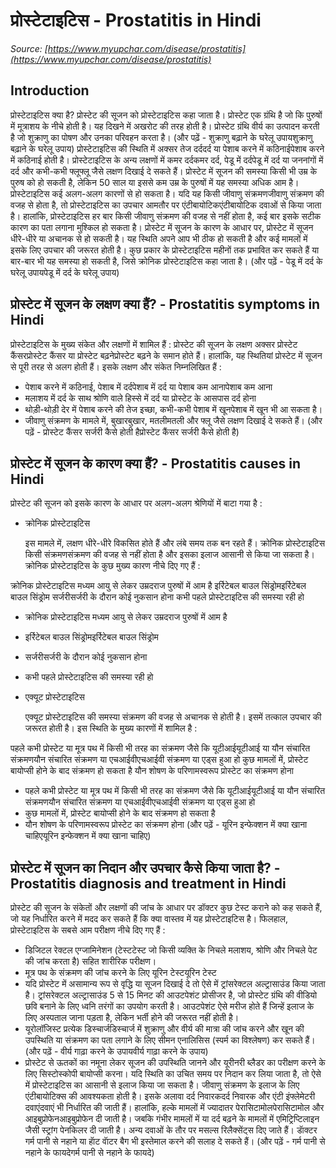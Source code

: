 # प्रोस्टेटाइटिस - Prostatitis in Hindi
_Source: [https://www.myupchar.com/disease/prostatitis](https://www.myupchar.com/disease/prostatitis)_

## Introduction
प्रोस्टेटाइटिस क्या है?
प्रोस्टेट की सूजन को प्रोस्टेटाइटिस कहा जाता है। प्रोस्टेट एक ग्रंथि है जो कि पुरुषों में मूत्राशय के नीचे होती है। यह दिखने में अखरोट की तरह होती है। प्रोस्टेट ग्रंथि वीर्य का उत्पादन करती है जो शुक्राणु का पोषण और उनका परिवहन करता है।
(और पढ़ें - शुक्राणु बढ़ाने के घरेलू उपायशुक्राणु बढ़ाने के घरेलू उपाय)
प्रोस्टेटाइटिस की स्थिति में अक्सर तेज दर्ददर्द या पेशाब करने में कठिनाईपेशाब करने में कठिनाई होती है। प्रोस्टेटाइटिस के अन्य लक्षणों में कमर दर्दकमर दर्द, पेडू में दर्दपेडू में दर्द या जननांगों में दर्द और कभी-कभी फ्लूफ्लू जैसे लक्षण दिखाई दे सकते हैं।
प्रोस्टेट में सूजन की समस्या किसी भी उम्र के पुरुष को हो सकती है, लेकिन 50 साल या इससे कम उम्र के पुरुषों में यह समस्या अधिक आम है। प्रोस्टेटाइटिस कई अलग-अलग कारणों से हो सकता है। यदि यह किसी जीवाणु संक्रमणजीवाणु संक्रमण की वजह से होता है, तो प्रोस्टेटाइटिस का उपचार आमतौर पर एंटीबायोटिकएंटीबायोटिक दवाओं से किया जाता है। हालांकि, प्रोस्टेटाइटिस हर बार किसी जीवाणु संक्रमण की वजह से नहीं होता है, कई बार इसके सटीक कारण का पता लगाना मुश्किल हो सकता है।
प्रोस्टेट में सूजन के कारण के आधार पर, प्रोस्टेट में सूजन धीरे-धीरे या अचानक से हो सकती है। यह स्थिति अपने आप भी ठीक हो सकती है और कई मामलों में इसके लिए उपचार की जरूरत होती है। कुछ प्रकार के प्रोस्टेटाइटिस महीनों तक प्रभावित कर सकते हैं या बार-बार भी यह समस्या हो सकती है, जिसे क्रोनिक प्रोस्टेटाइटिस कहा जाता है।
(और पढ़ें - पेडू में दर्द के घरेलू उपायपेडू में दर्द के घरेलू उपाय)

## प्रोस्टेट में सूजन के लक्षण क्या हैं? - Prostatitis symptoms in Hindi
प्रोस्टेटाइटिस के मुख्य संकेत और लक्षणों में शामिल हैं :
प्रोस्टेट की सूजन के लक्षण अक्सर प्रोस्टेट कैंसरप्रोस्टेट कैंसर या प्रोस्टेट बढ़नेप्रोस्टेट बढ़ने के समान होते हैं। हालांकि, यह स्थितियां प्रोस्टेट में सूजन से पूरी तरह से अलग होती हैं। इसके लक्षण और संकेत निम्नलिखित हैं :
- पेशाब करने में कठिनाई, पेशाब में दर्दपेशाब में दर्द या पेशाब कम आनापेशाब कम आना
- मलाशय में दर्द के साथ श्रोणि वाले हिस्से में दर्द या प्रोस्टेट के आसपास दर्द होना
- थोड़ी-थोड़ी देर में पेशाब करने की तेज इच्छा, कभी-कभी पेशाब में खूनपेशाब में खून भी आ सकता है।
- जीवाणु संक्रमण के मामले में, बुखारबुखार, मतलीमतली और फ्लू जैसे लक्षण दिखाई दे सकते हैं।
(और पढ़ें - प्रोस्टेट कैंसर सर्जरी कैसे होती हैप्रोस्टेट कैंसर सर्जरी कैसे होती है)

## प्रोस्टेट में सूजन के कारण क्या हैं? - Prostatitis causes in Hindi
प्रोस्टेट की सूजन को इसके कारण के आधार पर अलग-अलग श्रेणियों में बाटा गया है :
- क्रोनिक प्रोस्टेटाइटिस
	इस मामले में, लक्षण धीरे-धीरे विकसित होते हैं और लंबे समय तक बन रहते हैं। क्रोनिक प्रोस्टेटाइटिस किसी संक्रमणसंक्रमण की वजह से नहीं होता है और इसका इलाज आसानी से किया जा सकता है। क्रोनिक प्रोस्टेटाइटिस के कुछ मुख्य कारण नीचे दिए गए हैं :

	
क्रोनिक प्रोस्टेटाइटिस मध्यम आयु से लेकर उम्रदराज पुरुषों में आम है
इर्रिटेबल बाउल सिंड्रोमइर्रिटेबल बाउल सिंड्रोम
सर्जरीसर्जरी के दौरान कोई नुकसान होना
कभी पहले प्रोस्टेटाइटिस की समस्या रही हो
- क्रोनिक प्रोस्टेटाइटिस मध्यम आयु से लेकर उम्रदराज पुरुषों में आम है
- इर्रिटेबल बाउल सिंड्रोमइर्रिटेबल बाउल सिंड्रोम
- सर्जरीसर्जरी के दौरान कोई नुकसान होना
- कभी पहले प्रोस्टेटाइटिस की समस्या रही हो
- एक्यूट प्रोस्टेटाइटिस
	एक्यूट प्रोस्टेटाइटिस की समस्या संक्रमण की वजह से अचानक से होती है। इसमें तत्काल उपचार की जरूरत होती है। इस स्थिति के मुख्य कारणों में शामिल है :
	
पहले कभी प्रोस्टेट या मूत्र पथ में किसी भी तरह का संक्रमण जैसे कि यूटीआईयूटीआई या यौन संचारित संक्रमणयौन संचारित संक्रमण या एचआईवीएचआईवी संक्रमण या एड्स हुआ हो
कुछ मामलों में, प्रोस्टेट बायोप्सी होने के बाद संक्रमण हो सकता है
यौन शोषण के परिणामस्वरूप प्रोस्टेट का संक्रमण होना
- पहले कभी प्रोस्टेट या मूत्र पथ में किसी भी तरह का संक्रमण जैसे कि यूटीआईयूटीआई या यौन संचारित संक्रमणयौन संचारित संक्रमण या एचआईवीएचआईवी संक्रमण या एड्स हुआ हो
- कुछ मामलों में, प्रोस्टेट बायोप्सी होने के बाद संक्रमण हो सकता है
- यौन शोषण के परिणामस्वरूप प्रोस्टेट का संक्रमण होना
(और पढ़ें - यूरिन इन्फेक्शन में क्या खाना चाहिएयूरिन इन्फेक्शन में क्या खाना चाहिए)

## प्रोस्टेट में सूजन का निदान और उपचार कैसे किया जाता है? - Prostatitis diagnosis and treatment in Hindi
प्रोस्टेट की सूजन के संकेतों और लक्षणों की जांच के आधार पर डॉक्टर कुछ टेस्ट कराने को कह सकते हैं, जो यह निर्धारित करने में मदद कर सकते हैं कि क्या वास्तव में यह प्रोस्टेटाइटिस है। फिलहाल, प्रोस्टेटाइटिस के सबसे आम परीक्षण नीचे दिए गए हैं :
- डिजिटल रेक्टल एग्जामिनेशन (टेस्टटेस्ट जो किसी व्यक्ति के निचले मलाशय, श्रोणि और निचले पेट की जांच करता है) सहित शारीरिक परीक्षण।
- मूत्र पथ के संक्रमण की जांच करने के लिए यूरिन टेस्टयूरिन टेस्ट
- यदि प्रोस्टेट में असामान्य रूप से वृद्धि या सूजन दिखाई दे तो ऐसे में ट्रांसरेक्टल अल्ट्रासाउंड किया जाता है। ट्रांसरेक्टल अल्ट्रासाउंड 5 से 15 मिनट की आउटपेशंट प्रोसीजर है, जो प्रोस्टेट ग्रंथि की वीडियो छवि बनाने के लिए ध्वनि तरंगों का उपयोग करती है। आउटपेशंट ऐसे मरीज होते हैं जिन्हें इलाज के लिए अस्पताल जाना पड़ता है, लेकिन भर्ती होने की जरूरत नहीं होती है।
- यूरोलॉजिस्ट प्रत्येक डिस्चार्जडिस्चार्ज में शुक्राणु और वीर्य की मात्रा की जांच करने और खून की उपस्थिति या संक्रमण का पता लगाने के लिए सीमन एनालिसिस (स्पर्म का विश्लेषण) कर सकते हैं। (और पढ़ें - वीर्य गाढ़ा करने के उपायवीर्य गाढ़ा करने के उपाय)
- प्रोस्टेट से ऊतकों का नमूना लेकर सूजन की उपस्थिति जानने और यूरीनरी ब्लैडर का परीक्षण करने के लिए सिस्टोस्कोपी बायोप्सी करना।
यदि स्थिति का उचित समय पर निदान कर लिया जाता है, तो ऐसे में प्रोस्टेटाइटिस का आसानी से इलाज किया जा सकता है। जीवाणु संक्रमण के इलाज के लिए एंटीबायोटिक्स की आवश्यकता होती है। इसके अलावा दर्द निवारकदर्द निवारक और एंटी इंफ्लेमेटरी दवाएंदवाएं भी निर्धारित की जाती हैं। हालांकि, हल्के मामलों में ज्यादातर पेरासिटामोलपेरासिटामोल और आइबुप्रोफेनआइबुप्रोफेन दी जाती है। जबकि गंभीर मामलों में या दर्द बढ़ने के मामलों में एमिट्रिप्टिलाइन जैसी स्ट्रांग पेनकिलर दी जाती है। अन्य दवाओं के तौर पर मसल्स रिलैक्सेंट्स दिए जाते हैं। डाॅक्टर गर्म पानी से नहाने या हाॅट वाॅटर बैग भी इस्तेमाल करने की सलाह दे सकते हैं।
(और पढ़ें - गर्म पानी से नहाने के फायदेगर्म पानी से नहाने के फायदे)

